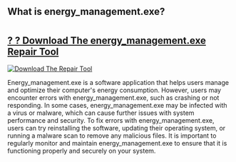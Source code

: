## What is energy_management.exe? 

# <h2><a href="https://exedetect.com/download.php?energy_management.exe">? ? Download The energy_management.exe Repair Tool</a></h2>

[![Download The Repair Tool](https://exedetect.com/download-button.jpg)](https://exedetect.com/download.php?energy_management.exe)

Energy_management.exe is a software application that helps users manage and optimize their computer's energy consumption. However, users may encounter errors with energy_management.exe, such as crashing or not responding. In some cases, energy_management.exe may be infected with a virus or malware, which can cause further issues with system performance and security. To fix errors with energy_management.exe, users can try reinstalling the software, updating their operating system, or running a malware scan to remove any malicious files. It is important to regularly monitor and maintain energy_management.exe to ensure that it is functioning properly and securely on your system.